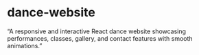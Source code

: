 # dance-website
“A responsive and interactive React dance website showcasing performances, classes, gallery, and contact features with smooth animations.”
